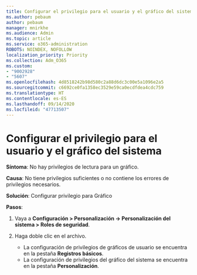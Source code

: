 ```yaml
---
title: Configurar el privilegio para el usuario y el gráfico del sistema
ms.author: pebaum
author: pebaum
manager: mnirkhe
ms.audience: Admin
ms.topic: article
ms.service: o365-administration
ROBOTS: NOINDEX, NOFOLLOW
localization_priority: Priority
ms.collection: Adm_O365
ms.custom:
- "9002928"
- "5607"
ms.openlocfilehash: 4d8518242b98d580c2a88d6dc3c00e5a1096e2a5
ms.sourcegitcommit: c6692ce0fa1358ec3529e59ca0ecdfdea4cdc759
ms.translationtype: HT
ms.contentlocale: es-ES
ms.lasthandoff: 09/14/2020
ms.locfileid: "47713507"
---
```

# <a name="configure-privilege-for-user-and-system-chart"></a>Configurar el privilegio para el usuario y el gráfico del sistema

**Síntoma**: No hay privilegios de lectura para un gráfico.

**Causa**: No tiene privilegios suficientes o no contiene los errores de privilegios necesarios.

**Solución**: Configurar privilegio para Gráfico

**Pasos**:

1. Vaya a **Configuración > Personalización -> Personalización del sistema > Roles de seguridad**.

2. Haga doble clic en el archivo.

    - La configuración de privilegios de gráficos de usuario se encuentra en la pestaña **Registros básicos**.
    - La configuración de privilegios del gráfico del sistema se encuentra en la pestaña **Personalización**.
